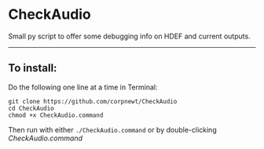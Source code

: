 # CheckAudio
Small py script to offer some debugging info on HDEF and current outputs.

***

## To install:

Do the following one line at a time in Terminal:

    git clone https://github.com/corpnewt/CheckAudio
    cd CheckAudio
    chmod +x CheckAudio.command
    
Then run with either `./CheckAudio.command` or by double-clicking *CheckAudio.command*
